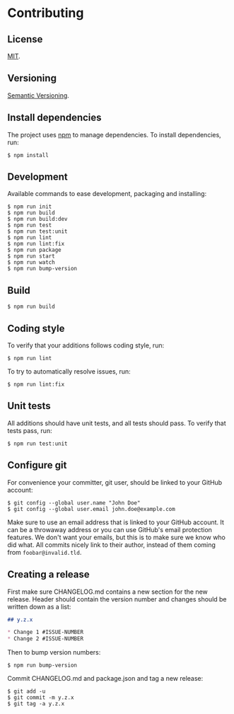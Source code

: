 Contributing
=====

License
-----

[MIT](https://raw.github.com/gocom/startpage/master/LICENSE).

Versioning
----

[Semantic Versioning](https://semver.org/).

Install dependencies
----

The project uses [npm](https://nodejs.org/) to manage dependencies. To install
dependencies, run:

```
$ npm install
```

Development
-----

Available commands to ease development, packaging and installing:

```
$ npm run init
$ npm run build
$ npm run build:dev
$ npm run test
$ npm run test:unit
$ npm run lint
$ npm run lint:fix
$ npm run package
$ npm run start
$ npm run watch
$ npm run bump-version
```

Build
-----

```
$ npm run build
```

Coding style
-----

To verify that your additions follows coding style, run:

```
$ npm run lint
```

To try to automatically resolve issues, run:

```
$ npm run lint:fix
```

Unit tests
----

All additions should have unit tests, and all tests should pass. To verify that
tests pass, run:

```
$ npm run test:unit
```

Configure git
-----

For convenience your committer, git user, should be linked to your GitHub
account:

```
$ git config --global user.name "John Doe"
$ git config --global user.email john.doe@example.com
```

Make sure to use an email address that is linked to your GitHub account. It can
be a throwaway address or you can use GitHub's email protection features. We
don't want your emails, but this is to make sure we know who did what. All
commits nicely link to their author, instead of them coming from
``foobar@invalid.tld``.

Creating a release
-----

First make sure CHANGELOG.md contains a new section for the new release. Header
should contain the version number and changes should be written down as a list:

```markdown
## y.z.x

* Change 1 #ISSUE-NUMBER
* Change 2 #ISSUE-NUMBER
```

Then to bump version numbers:

```
$ npm run bump-version
```

Commit CHANGELOG.md and package.json and tag a new release:

```
$ git add -u
$ git commit -m y.z.x
$ git tag -a y.z.x
```
